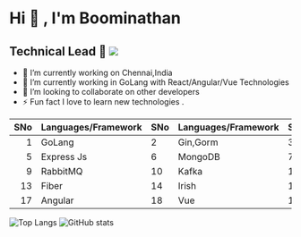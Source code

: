 # Hi 👋 , I'm Boominathan 
 
  ## Technical Lead :rocket:   <img src="https://hits.seeyoufarm.com/api/count/incr/badge.svg?url=https%3A%2F%2Fgithub.com%2F{boominathannetxd}1212%2Fhit-counter">
 

- 🔭 I’m currently working on Chennai,India
- 🌱 I’m currently working in  GoLang with React/Angular/Vue Technologies 
- 👯 I’m looking to collaborate on other developers
- ⚡️ Fun fact I love to learn new technologies .

| SNo| Languages/Framework     | SNo| Languages/Framework     | SNo| Languages/Framework     | SNo| Languages     |             
|-----:|---------------|------|---------------|------|---------------|------|---------------|
|     1|   GoLang     |     2| Gin,Gorm      |     3|   Nest  js   |     4| PHP,Laravel,Codeigniter   |
|     5| Express Js    |     6| MongoDB       |     7| Next Js       |     8| MYSQL         |
|     9| RabbitMQ      |    10| Kafka         |    11| TypeORM       |    12| Prisma        |
|     13| Fiber      |    14| Irish         |    15| Node Js        |    16|   React      |
|     17| Angular      |    18| Vue         |    19| Postgres        |    20|    Flutter     |


![Top Langs](https://github-readme-stats.vercel.app/api/top-langs/?username=boominathannetxd&layout=compact)     ![GitHub stats](https://github-readme-stats.vercel.app/api?username=boominathannetxd)
